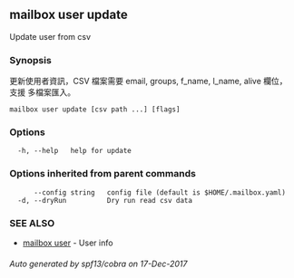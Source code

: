 ## mailbox user update

Update user from csv

### Synopsis

更新使用者資訊，CSV 檔案需要 email, groups, f_name, l_name, alive 欄位， 支援
多檔案匯入。

```
mailbox user update [csv path ...] [flags]
```

### Options

```
  -h, --help   help for update
```

### Options inherited from parent commands

```
      --config string   config file (default is $HOME/.mailbox.yaml)
  -d, --dryRun          Dry run read csv data
```

### SEE ALSO

* [mailbox user](mailbox_user.md)	 - User info

###### Auto generated by spf13/cobra on 17-Dec-2017
